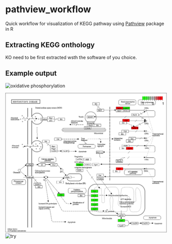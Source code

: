 # pathview_workflow

Quick workflow for visualization of KEGG pathway using [Pathview](https://bioconductor.org/packages/release/bioc/html/pathview.html) package in R

## Extracting KEGG onthology

KO need to be first extracted wsth the software of you choice.

## Example output

![oxidative phosphorylation](github.com/jleluyer/pathview_workflow/03_results/oxidative_phosphorylation.png)

![huntington disease](https://github.com/jleluyer/pathview_workflow/blob/master/03_results/huntington_disease.png)
![try](https://github.com/jleluyer/pathview_workflow/03_results/huntington_disease.png)
